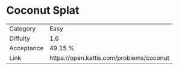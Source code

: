 # Coconut Splat

<table>
    <tr>
        <td>Category</td>
        <td>Easy</td>
    </tr>
    <tr>
        <td>Diffulty</td>
        <td>1.6</td>
    </tr>
    <tr>
        <td>Acceptance</td>
        <td>49.15 %</td>
    </tr>
    <tr>
        <td>Link</td>
        <td>https://open.kattis.com/problems/coconut</td>
    </tr>
</table>